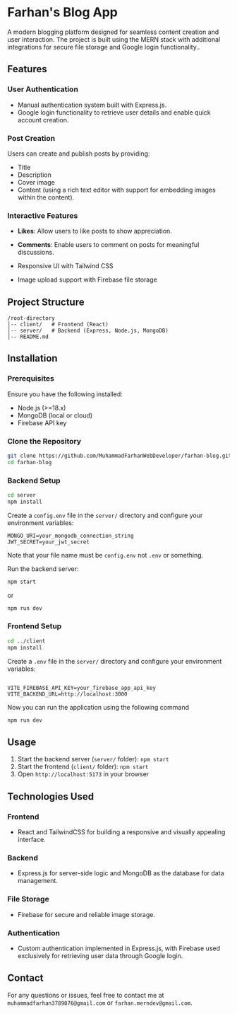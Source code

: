 # Farhan's Blog App 

A modern blogging platform designed for seamless content creation and user interaction. The project is built using the MERN stack with additional integrations for secure file storage and Google login functionality..

## Features
### User Authentication
- Manual authentication system built with Express.js.
- Google login functionality to retrieve user details and enable quick account creation.

### Post Creation
Users can create and publish posts by providing:
- Title
- Description
- Cover image
- Content (using a rich text editor with support for embedding images within the content).

### Interactive Features
- **Likes**: Allow users to like posts to show appreciation.
- **Comments**: Enable users to comment on posts for meaningful discussions.

- Responsive UI with Tailwind CSS
- Image upload support with Firebase file storage

## Project Structure
```
/root-directory
│-- client/   # Frontend (React)
│-- server/   # Backend (Express, Node.js, MongoDB)
│-- README.md

```

## Installation
### Prerequisites
Ensure you have the following installed:
- Node.js (>=18.x)
- MongoDB (local or cloud)
- Firebase API key

### Clone the Repository
```sh
git clone https://github.com/MuhammadFarhanWebDeveloper/farhan-blog.git
cd farhan-blog
```

### Backend Setup
```sh
cd server
npm install
```

Create a `config.env` file in the `server/` directory and configure your environment variables:
```
MONGO_URI=your_mongodb_connection_string
JWT_SECRET=your_jwt_secret
```
Note that your file name must be `config.env` not `.env` or something.

Run the backend server:
```sh
npm start
```
or 
```sh
npm run dev
```

### Frontend Setup
```sh
cd ../client
npm install
```
Create a `.env` file in the `server/` directory and configure your environment variables:
```

VITE_FIREBASE_API_KEY=your_firebase_app_api_key
VITE_BACKEND_URL=http://localhost:3000
```
Now you can run the application using the following command
```sh
npm run dev
```

## Usage
1. Start the backend server (`server/` folder): `npm start`
2. Start the frontend (`client/` folder): `npm start`
3. Open `http://localhost:5173` in your browser

## Technologies Used
### Frontend
- React and TailwindCSS for building a responsive and visually appealing interface.

### Backend
- Express.js for server-side logic and MongoDB as the database for data management.

### File Storage
- Firebase for secure and reliable image storage.

### Authentication
- Custom authentication implemented in Express.js, with Firebase used exclusively for retrieving user data through Google login.

## Contact
For any questions or issues, feel free to contact me at `muhammadfarhan3789076@gmail.com` or `farhan.merndev@gmail.com`.

